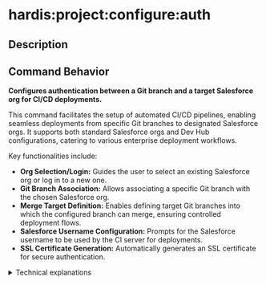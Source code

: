 <!-- This file has been generated with command 'sf hardis:doc:plugin:generate'. Please do not update it manually or it may be overwritten -->
# hardis:project:configure:auth

## Description


## Command Behavior

**Configures authentication between a Git branch and a target Salesforce org for CI/CD deployments.**

This command facilitates the setup of automated CI/CD pipelines, enabling seamless deployments from specific Git branches to designated Salesforce orgs. It supports both standard Salesforce orgs and Dev Hub configurations, catering to various enterprise deployment workflows.

Key functionalities include:

- **Org Selection/Login:** Guides the user to select an existing Salesforce org or log in to a new one.
- **Git Branch Association:** Allows associating a specific Git branch with the chosen Salesforce org.
- **Merge Target Definition:** Enables defining target Git branches into which the configured branch can merge, ensuring controlled deployment flows.
- **Salesforce Username Configuration:** Prompts for the Salesforce username to be used by the CI server for deployments.
- **SSL Certificate Generation:** Automatically generates an SSL certificate for secure authentication.

<details>
<summary>Technical explanations</summary>

The command's implementation involves several key technical aspects:

- **SF CLI Integration:** Utilizes 
@salesforce/sf-plugins-core
 for command structure and flag parsing.
- **Interactive Prompts:** Employs the 
prompts
 library for interactive user input, guiding the configuration process.
- **Git Integration:** Interacts with Git to retrieve branch information using 
`git().branch(["--list", "-r"])`
.
- **Configuration Management:** Leverages internal utilities (`checkConfig`, `getConfig`, `setConfig`, `setInConfigFile`) to read from and write to project-specific configuration files (e.g., `.sfdx-hardis.<branchName>.yml`).
- **Salesforce CLI Execution:** Executes Salesforce CLI commands programmatically via `execSfdxJson` for org interactions.
- **SSL Certificate Generation:** Calls `generateSSLCertificate` to create necessary SSL certificates for JWT-based authentication.
- **WebSocket Communication:** Uses `WebSocketClient` for potential communication with external tools or processes, such as restarting the command in VS Code.
- **Dependency Check:** Ensures the presence of `openssl` on the system, which is required for SSL certificate generation.


## Parameters

|Name|Type|Description|Default|Required|Options|
|:---|:--:|:----------|:-----:|:------:|:-----:|
|debug<br/>-d|boolean|Activate debug mode (more logs)||||
|devhub<br/>-b|boolean|Configure project DevHub||||
|flags-dir|option|undefined||||
|json|boolean|Format output as json.||||
|skipauth|boolean|Skip authentication check when a default username is required||||
|target-dev-hub<br/>-v|option|undefined||||
|target-org<br/>-o|option|undefined|nicolas.vuillamy@cloudity.com.playnico|||
|websocket|option|Websocket host:port for VsCode SFDX Hardis UI integration||||

## Examples

```shell
$ sf hardis:project:configure:auth
```


